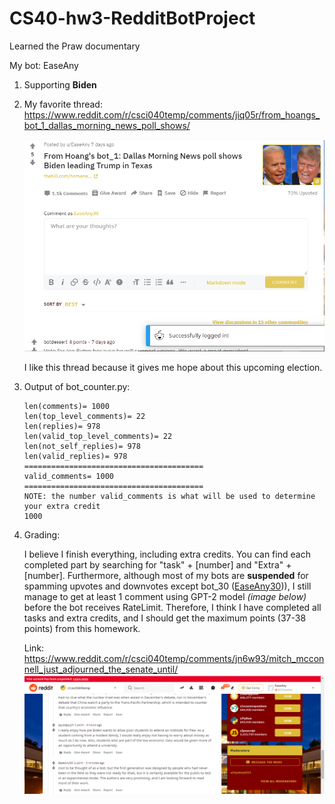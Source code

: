 # CS40-hw3-RedditBotProject
Learned the Praw documentary

My bot: EaseAny

1. Supporting **Biden**
2. My favorite thread: https://www.reddit.com/r/csci040temp/comments/jiq05r/from_hoangs_bot_1_dallas_morning_news_poll_shows/

    ![Favorite Thread](img.png)

    I like this thread because it gives me hope about this upcoming election.

3. Output of bot_counter.py:

    ```
    len(comments)= 1000
    len(top_level_comments)= 22
    len(replies)= 978
    len(valid_top_level_comments)= 22
    len(not_self_replies)= 978
    len(valid_replies)= 978
    ========================================
    valid_comments= 1000
    ========================================
    NOTE: the number valid_comments is what will be used to determine your extra credit
    1000
    ```

4. Grading:

    I believe I finish everything, including extra credits. You can find each completed part by searching for "task" + [number] and "Extra" + [number]. Furthermore, although         most of my bots are **suspended** for spamming upvotes and downvotes except bot_30 ([EaseAny30](http://reddit.com/u/EaseAny30))), I still manage to get at least 1 comment       using GPT-2 model *(image below)* before the bot receives RateLimit. Therefore, I think I have completed all tasks and extra credits, and I should get the maximum points         (37-38 points) from this homework.

    Link: https://www.reddit.com/r/csci040temp/comments/jn6w93/mitch_mcconnell_just_adjourned_the_senate_until/
    ![GPT-2 comment](GPT-2_comment.png)
